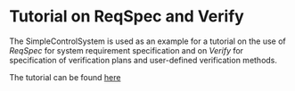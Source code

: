 # Tutorial on ReqSpec and Verify
The SimpleControlSystem is used as an example for a tutorial on the use of *ReqSpec* for system requirement specification and on *Verify* for specification of verification plans and user-defined verification methods.

The tutorial can be found [here](https://github.com/osate/alisa-examples/blob/master/Documentation/BasicRequirementSpecificationGuidance.md)
